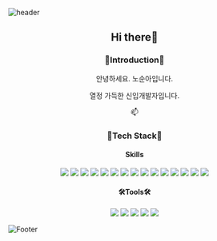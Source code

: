 <!--
**SoonAh-Noh/SoonAh-Noh** is a ✨ _special_ ✨ repository because its `README.md` (this file) appears on your GitHub profile.

Here are some ideas to get you started:

- 🔭 I’m currently working on ...
- 🌱 I’m currently learning ...
- 👯 I’m looking to collaborate on ...
- 🤔 I’m looking for help with ...
- 💬 Ask me about ...
- 📫 How to reach me: ...
- 😄 Pronouns: ...
- ⚡ Fun fact: ...
-->


![header](https://capsule-render.vercel.app/api?type=Slice&reversal=true&color=timeAuto&height=300&section=header&text=SoonAh-Noh&animation=fadeIn&fontSize=90&rotate=-20)

<div align=center>
  <h2>Hi there👋</h2>

  <h3>🙌Introduction🙌</h3>
    <p>안녕하세요. 노순아입니다.</p>
    <p>열정 가득한 신입개발자입니다.</p>
    <p>📫 
  <h3>🔭Tech Stack🔭</h3>
  <h4>Skills</h4>
<!-- 프로젝트 사용 -->
  <img src="https://img.shields.io/badge/HTML5-E34F26?style=for-the-badge&logo=HTML5&logoColor=333333">
  <img src="https://img.shields.io/badge/CSS3-1572B6?style=for-the-badge&logo=CSS3&logoColor=333333">
  <img src="https://img.shields.io/badge/JavaScript-F7DF1E?style=for-the-badge&logo=JavaScript&logoColor=333333">
  <img src="https://img.shields.io/badge/React-61DAFB?style=for-the-badge&logo=React&logoColor=333333">
  <img src="https://img.shields.io/badge/MySQL-4479A1?style=for-the-badge&logo=MySQL&logoColor=333333">
  <img src="https://img.shields.io/badge/Node.js-339933?style=for-the-badge&logo=Node.js&logoColor=333333">
  <img src="https://img.shields.io/badge/Python-3776AB?style=for-the-badge&logo=Python&logoColor=333333">
  <img src="https://img.shields.io/badge/Flask-000000?style=for-the-badge&logo=Flask&logoColor=333333">
<!-- 예시코드 -->
  <img src="https://img.shields.io/badge/jQuery-0769AD?style=for-the-badge&logo=jQuery&logoColor=333333">
  <img src="https://img.shields.io/badge/SQLite-003B57?style=for-the-badge&logo=SQLite&logoColor=333333">
<!-- 딥러닝&머신러닝& -->
  <img src="https://img.shields.io/badge/scikit_learn-F7931E?style=for-the-badge&logo=scikit-learn&logoColor=333333">
  <img src="https://img.shields.io/badge/TensorFlow-FF6F00?style=for-the-badge&logo=TensorFlow&logoColor=333333">
  <img src="https://img.shields.io/badge/Keras-D00000?style=for-the-badge&logo=TensorFlow&logoColor=333333">
  <img src="https://img.shields.io/badge/OpenCV-5C3EE8?style=for-the-badge&logo=OpenCV&logoColor=333333">
  <img src="https://img.shields.io/badge/NumPy-013243?style=for-the-badge&logo=NumPy&logoColor=333333">
  
  
  <h4>🛠️Tools🛠️</h4>
  <img src="https://img.shields.io/badge/Visual Studio Code-007ACC?style=for-the-badge&logo=Visual Studio Code&logoColor=333333">
  <img src="https://img.shields.io/badge/Jupyter-F37626?style=for-the-badge&logo=Jupyter&logoColor=333333">
  
  <img src="https://img.shields.io/badge/GitHub-181717?style=for-the-badge&logo=GitHub&logoColor=333333">
  <img src="https://img.shields.io/badge/Slack-4A154B?style=for-the-badge&logo=Slack&logoColor=333333">
  <img src="https://img.shields.io/badge/Figma-F24E1E?style=for-the-badge&logo=Figma&logoColor=333333">
  
  

</div>


![Footer](https://capsule-render.vercel.app/api?type=Slice&color=timeAuto&height=300&section=footer)
